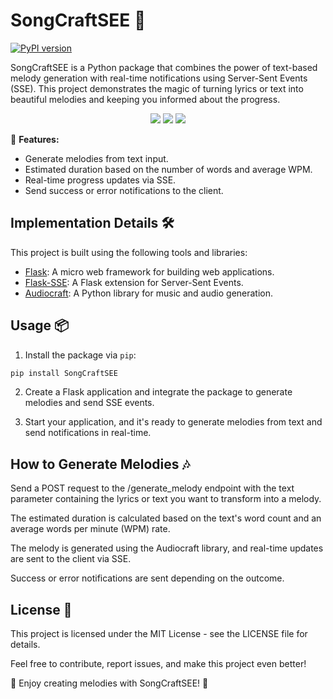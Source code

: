 # SongCraftSEE 🎵

[![PyPI version](https://badge.fury.io/py/SongCraftSEE.svg)](https://badge.fury.io/py/SongCraftSEE)

SongCraftSEE is a Python package that combines the power of text-based melody generation with real-time notifications using Server-Sent Events (SSE). This project demonstrates the magic of turning lyrics or text into beautiful melodies and keeping you informed about the progress.

<p align="center">
  <img src="https://img.shields.io/badge/flask-%23000.svg?style=for-the-badge&logo=flask&logoColor=white" />
  <img src="https://img.shields.io/badge/gunicorn-%298729.svg?style=for-the-badge&logo=gunicorn&logoColor=white" />
  <img src="https://img.shields.io/badge/python-3670A0?style=for-the-badge&logo=python&logoColor=ffdd54" />
</p>

🚀 **Features:**
- Generate melodies from text input.
- Estimated duration based on the number of words and average WPM.
- Real-time progress updates via SSE.
- Send success or error notifications to the client.

## Implementation Details 🛠️

This project is built using the following tools and libraries:

- [Flask](https://flask.palletsprojects.com/): A micro web framework for building web applications.
- [Flask-SSE](https://flask-sse.readthedocs.io/): A Flask extension for Server-Sent Events.
- [Audiocraft](https://github.com/yourusername/audiocraft): A Python library for music and audio generation.

## Usage 📦

1. Install the package via `pip`:

```bash
pip install SongCraftSEE
```

2. Create a Flask application and integrate the package to generate melodies and send SSE events.

3. Start your application, and it's ready to generate melodies from text and send notifications in real-time.

## How to Generate Melodies 🎶

Send a POST request to the /generate_melody endpoint with the text parameter containing the lyrics or text you want to transform into a melody.

The estimated duration is calculated based on the text's word count and an average words per minute (WPM) rate.

The melody is generated using the Audiocraft library, and real-time updates are sent to the client via SSE.

Success or error notifications are sent depending on the outcome.

## License 📜
This project is licensed under the MIT License - see the LICENSE file for details.

Feel free to contribute, report issues, and make this project even better!

🌟 Enjoy creating melodies with SongCraftSEE! 🌟
